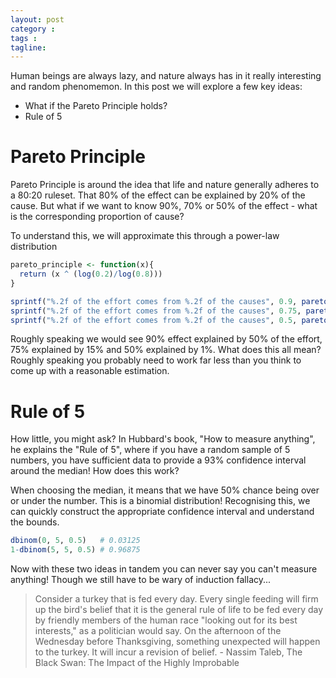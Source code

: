 ```yaml
---
layout: post
category : 
tags : 
tagline: 
---
```


Human beings are always lazy, and nature always has in it really interesting and random phenomemon. In this post we will explore a few key ideas:

*  What if the Pareto Principle holds?
*  Rule of 5

Pareto Principle
================

Pareto Principle is around the idea that life and nature generally adheres to a 80:20 ruleset. That 80% of the effect can be explained by 20% of the cause. But what if we want to know 90%, 70% or 50% of the effect - what is the corresponding proportion of cause?

To understand this, we will approximate this through a power-law distribution

```r
pareto_principle <- function(x){
  return (x ^ (log(0.2)/log(0.8)))
}

sprintf("%.2f of the effort comes from %.2f of the causes", 0.9, pareto_principle(0.9))
sprintf("%.2f of the effort comes from %.2f of the causes", 0.75, pareto_principle(0.75))
sprintf("%.2f of the effort comes from %.2f of the causes", 0.5, pareto_principle(0.5))
```

Roughly speaking we would see 90% effect explained by 50% of the effort, 75% explained by 15% and 50% explained by 1%. What does this all mean? Roughly speaking you probably need to work far less than you think to come up with a reasonable estimation. 

Rule of 5
=========

How little, you might ask? In Hubbard's book, "How to measure anything", he explains the "Rule of 5", where if you have a random sample of 5 numbers, you have sufficient data to provide a 93% confidence interval around the median! How does this work?

When choosing the median, it means that we have 50% chance being over or under the number. This is a binomial distribution! Recognising this, we can quickly construct the appropriate confidence interval and understand the bounds.

```r
dbinom(0, 5, 0.5)   # 0.03125
1-dbinom(5, 5, 0.5) # 0.96875
```

Now with these two ideas in tandem you can never say you can't measure anything! Though we still have to be wary of induction fallacy...

>  Consider a turkey that is fed every day. Every single feeding will firm up the bird's belief that it is the general rule of life to be fed every day by friendly members of the human race "looking out for its best interests," as a politician would say. On the afternoon of the Wednesday before Thanksgiving, something unexpected will happen to the turkey. It will incur a revision of belief. - Nassim Taleb, The Black Swan: The Impact of the Highly Improbable




